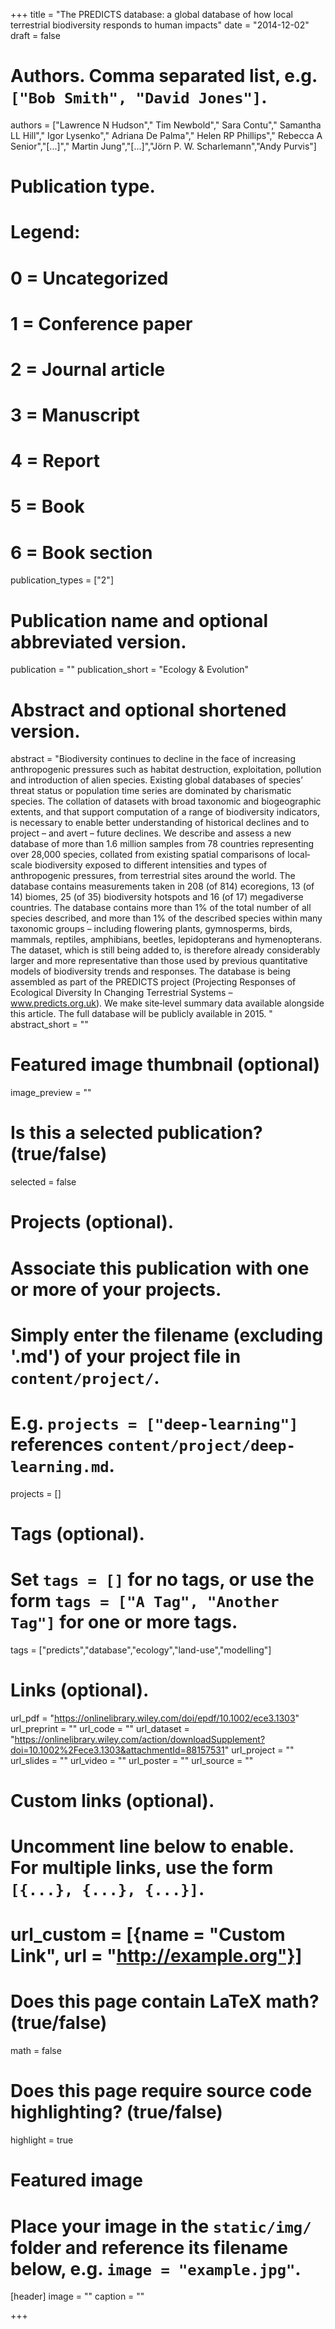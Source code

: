+++
title = "The PREDICTS database: a global database of how local terrestrial biodiversity responds to human impacts"
date = "2014-12-02"
draft = false

# Authors. Comma separated list, e.g. `["Bob Smith", "David Jones"]`.
authors = ["Lawrence N Hudson"," Tim Newbold"," Sara Contu"," Samantha LL Hill"," Igor Lysenko"," Adriana De Palma"," Helen RP Phillips"," Rebecca A Senior","[...]"," Martin Jung","[...]","Jörn P. W. Scharlemann","Andy Purvis"]

# Publication type.
# Legend:
# 0 = Uncategorized
# 1 = Conference paper
# 2 = Journal article
# 3 = Manuscript
# 4 = Report
# 5 = Book
# 6 = Book section
publication_types = ["2"]

# Publication name and optional abbreviated version.
publication = ""
publication_short = "Ecology & Evolution"

# Abstract and optional shortened version.
abstract = "Biodiversity continues to decline in the face of increasing anthropogenic pressures such as habitat destruction, exploitation, pollution and introduction of alien species. Existing global databases of species’ threat status or population time series are dominated by charismatic species. The collation of datasets with broad taxonomic and biogeographic extents, and that support computation of a range of biodiversity indicators, is necessary to enable better understanding of historical declines and to project – and avert – future declines. We describe and assess a new database of more than 1.6 million samples from 78 countries representing over 28,000 species, collated from existing spatial comparisons of local‐scale biodiversity exposed to different intensities and types of anthropogenic pressures, from terrestrial sites around the world. The database contains measurements taken in 208 (of 814) ecoregions, 13 (of 14) biomes, 25 (of 35) biodiversity hotspots and 16 (of 17) megadiverse countries. The database contains more than 1% of the total number of all species described, and more than 1% of the described species within many taxonomic groups – including flowering plants, gymnosperms, birds, mammals, reptiles, amphibians, beetles, lepidopterans and hymenopterans. The dataset, which is still being added to, is therefore already considerably larger and more representative than those used by previous quantitative models of biodiversity trends and responses. The database is being assembled as part of the PREDICTS project (Projecting Responses of Ecological Diversity In Changing Terrestrial Systems – www.predicts.org.uk). We make site‐level summary data available alongside this article. The full database will be publicly available in 2015. "
abstract_short = ""

# Featured image thumbnail (optional)
image_preview = ""

# Is this a selected publication? (true/false)
selected = false

# Projects (optional).
#   Associate this publication with one or more of your projects.
#   Simply enter the filename (excluding '.md') of your project file in `content/project/`.
#   E.g. `projects = ["deep-learning"]` references `content/project/deep-learning.md`.
projects = []

# Tags (optional).
#   Set `tags = []` for no tags, or use the form `tags = ["A Tag", "Another Tag"]` for one or more tags.
tags = ["predicts","database","ecology","land-use","modelling"]

# Links (optional).
url_pdf = "https://onlinelibrary.wiley.com/doi/epdf/10.1002/ece3.1303"
url_preprint = ""
url_code = ""
url_dataset = "https://onlinelibrary.wiley.com/action/downloadSupplement?doi=10.1002%2Fece3.1303&attachmentId=88157531"
url_project = ""
url_slides = ""
url_video = ""
url_poster = ""
url_source = ""

# Custom links (optional).
#   Uncomment line below to enable. For multiple links, use the form `[{...}, {...}, {...}]`.
# url_custom = [{name = "Custom Link", url = "http://example.org"}]

# Does this page contain LaTeX math? (true/false)
math = false

# Does this page require source code highlighting? (true/false)
highlight = true

# Featured image
# Place your image in the `static/img/` folder and reference its filename below, e.g. `image = "example.jpg"`.
[header]
image = ""
caption = ""

+++
